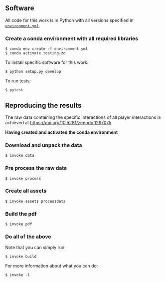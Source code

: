 ## Software

All code for this work is in Python with all versions specified in
[`environment.yml`](./environment.yml).

### Create a conda environment with all required libraries

```
$ conda env create -f environment.yml
$ conda activate testing-zd
```

To install specific software for this work:

```
$ python setup.py develop
```

To run tests:

```
$ pytest
```

## Reproducing the results

The raw data containing the specific interactions of all player interactions is
achieved at https://doi.org/10.5281/zenodo.1297075

**Having created and activated the conda environment**

### Download and unpack the data

```
$ invoke data
```

### Pre process the raw data

```
$ invoke process
```

### Create all assets

```
$ invoke assets processdata
```

### Build the pdf

```
$ invoke pdf
```

### Do all of the above

Note that you can simply run:

```
$ invoke build
```

For more information about what you can do:

```
$ invoke -l
```
